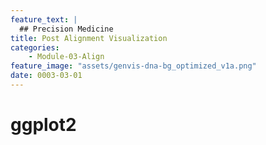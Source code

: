 ```yaml
---
feature_text: |
  ## Precision Medicine
title: Post Alignment Visualization
categories:
    - Module-03-Align
feature_image: "assets/genvis-dna-bg_optimized_v1a.png"
date: 0003-03-01
---
```


# ggplot2

